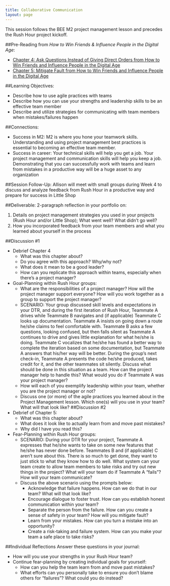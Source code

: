 ```yaml
---
title: Collaborative Communication 
layout: page
---
```



This session follows the BEE M2 project management lesson and precedes the Rush Hour project kickoff. 

##Pre-Reading from *How to Win Friends & Influence People in the Digital Age*: 
* [Chapter 4: Ask Questions Instead of Giving Direct Orders from How to Win Friends and Influence People in the Digital Age](https://github.com/turingschool/professional_skills/blob/master/files/Chapter%204%20Ask%20Questions%20Instead%20of%20Giving%20Direct%20Orders.pdf)
* [Chapter 5: Mitigate Fault from How to Win Friends and Influence People in the Digital Age](https://github.com/turingschool/professional_skills/blob/master/files/Chapter%205%20Mitigate%20Fault.pdf)

##Learning Objectives:
* Describe how to use agile practices with teams
* Describe how you can use your strengths and leadership skills to be an effective team member
* Describe and utilize strategies for communicating with team members when mistakes/failures happen

##Connections:
* Success in M2: M2 is where you hone your teamwork skills. Understanding and using project management best practices is essential to becoming an effective team member. 
* Success in career: Your technical skills will help you get a job. Your project management and communication skills will help you keep a job. Demonstrating that you can successfully work with teams and learn from mistakes in a productive way will be a huge asset to any organization

##Session Follow-Up:
Allison will meet with small groups during Week 4 to discuss and analyze feedback from Rush Hour in a productive way and prepare for success in Little Shop

##Deliverable: 
2-paragraph reflection in your portfolio on:

1. Details on project management strategies you used in your projects (Rush Hour and/or Little Shop); What went well? What didn’t go well?
2. How you incorporated feedback from your team members and what you learned about yourself in the process

##Discussion #1

* Debrief Chapter 4
	* What was this chapter about?
	* Do you agree with this approach? Why/why not? 
	* What does it mean to be a good leader?
	* How can you replicate this approach within teams, especially when there’s a project manager?
* Goal-Planning within Rush Hour groups:
	* What are the responsibilities of a project manager? How will the project manager support everyone? How will you work together as a group to support the project manager?
	* SCENARIO: Your group discussed skill levels and expectations in your DTR, and during the first iteration of Rush Hour, Teammate A drives while Teammate B navigates and (if applicable) Teammate C looks up documentation. Teammate A insists on going down a route he/she claims to feel comfortable with. Teammate B asks a few questions, looking confused, but then falls silent as Teammate A continues to drive and gives little explanation for what he/she is doing. Teammate C vocalizes that he/she has found a better way to complete the iteration based on some documentation, but Teammate A answers that his/her way will be better. During the group’s next check-in, Teammate A presents the code he/she produced, takes credit for it, and the other teammates sit silently. Discuss what should be done in this situation as a team. How can the project manager help to handle this? What would you do if Teammate A was your project manager?
	* How will each of you exemplify leadership within your team, whether you are the project manager or not?
	* Discuss one (or more) of the agile practices you learned about in the Project Management lesson. Which one(s) will you use in your team? What will that look like? 
##Discussion #2
* Debrief of Chapter 5:
	* What was this chapter about?
	* What does it look like to actually learn from and move past mistakes?
	* Why did I have you read this?
* Fear-Planning within Rush Hour groups:
	* SCENARIO: During your DTR for your project, Teammate A expresses that he/she wants to take on some new features that he/she has never done before. Teammates B and (if applicable) C aren’t sure about this. There is so much to get done, they want to just stick to what they know how to do well. What system can your team create to allow team members to take risks and try out new things in the project? What will your team do if Teammate A “fails”? How will your team communicate?
	* Discuss the above scenario using the prompts below:
		* Acknowledge that failure happens. How can we do that in our team? What will that look like?
		* Encourage dialogue to foster trust. How can you establish honest communication within your team?
		* Separate the person from the failure. How can you create a sense of safety in your team? How will you mitigate fault?
		* Learn from your mistakes. How can you turn a mistake into an opportunity?
		* Create a risk-taking and failure system. How can you make your team a safe place to take risks?

##Individual Reflections
Answer these questions in your journal:

* How will you use your strengths in your Rush Hour team?
* Continue fear-planning by creating individual goals for yourself:
	* How can you help the team learn from and move past mistakes?
	* What efforts can you personally take to ensure you don’t blame others for “failures”? What could you do instead?

